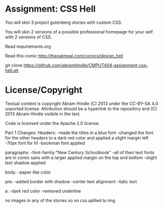 Assignment: CSS Hell
====================

You will skin 3 project gutenberg stories with custom CSS.

You will skin 2 versions of a possible professional homepage for your
self with 2 versions of CSS.

Read requirements.org

Read this comic http://theoatmeal.com/comics/design_hell

git clone https://github.com/abramhindle/CMPUT404-assignment-css-hell.git

License/Copyright
=================

Textual content is copyright Abram Hindle (C) 2013 under the CC-BY-SA
4.0 unported license. Attribution should be a hyperlink to the
repository and (C) 2013 Abram Hindle visibile in the text.

Code is licensed under the Apache 2.0 license.


Part 1 Changes:
Headers:
-made the titles in a blue font
-changed the font for the other headers to a dark red color and applied a slight margin left
-70px font for h1
-bookman font applied

paragraphs:
-font-family:"New Century Schoolbook"
-all of their text fonts are in comic sans with a larger applied margin on the top and bottom
-slight text shadow applied

body:
-paper like color

pre:
-added border with shadow
-center text alignment
-italic text

a:
-dark red color
-removed underline

no images in any of the stories so no css apllied to img
